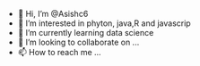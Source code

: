 - 👋 Hi, I’m @Asishc6
- 👀 I’m interested in phyton, java,R  and javascrip
- 🌱 I’m currently learning data science
- 💞️ I’m looking to collaborate on ...
- 📫 How to reach me ...

<!---
Asishc6/Asishc6 is a ✨ special ✨ repository because its `README.md` (this file) appears on your GitHub profile.
You can click the Preview link to take a look at your changes.
--->
